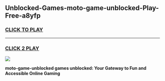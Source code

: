 
## Unblocked-Games-moto-game-unblocked-Play-Free-a8yfp
<h3>
<a href="https://premium76.site?title=moto-game-unblocked&ref=23A">CLICK TO PLAY</a></h3>
<hr>

<h3>
<a href="https://premium76.site?title=moto-game-unblocked&ref=23A">CLICK 2 PLAY</a>
  
</h3>

<a href="https://premium76.site?title=moto-game-unblocked&ref=23A"><img src="https://clearcache.store/games.png"></a>


**moto-game-unblocked games unblocked: Your Gateway to Fun and Accessible Online Gaming**
